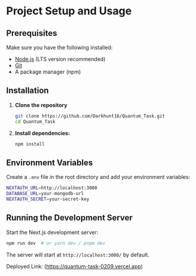 # Project Setup and Usage

## Prerequisites
Make sure you have the following installed:
- [Node.js](https://nodejs.org/) (LTS version recommended)
- [Git](https://git-scm.com/)
- A package manager (npm)

## Installation

1. **Clone the repository**
   ```sh
   git clone https://github.com/Darkhunt16/Quantum_Task.git
   cd Quantum_Task
   ```

2. **Install dependencies:**
   ```sh
   npm install
   ```

## Environment Variables
Create a `.env` file in the root directory and add your environment variables:
```sh
NEXTAUTH_URL=http://localhost:3000
DATABASE_URL=your-mongodb-url
NEXTAUTH_SECRET=your-secret-key
```

## Running the Development Server

Start the Next.js development server:
```sh
npm run dev  # or yarn dev / pnpm dev
```

The server will start at `http://localhost:3000/` by default.

Deployed Link: (https://quantum-task-0209.vercel.app)